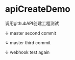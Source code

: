 # apiCreateDemo
调用githubAPI创建工程测试

↓ master second commit

↓ master third commit

↓ webhook test again
